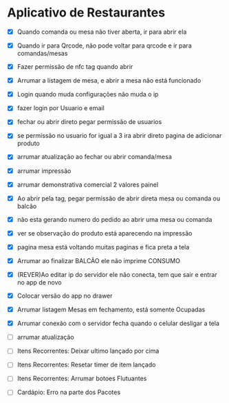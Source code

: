 # Aplicativo de Restaurantes

- [x] Quando comanda ou mesa não tiver aberta, ir para abrir ela
- [x] Quando ir para Qrcode, não pode voltar para qrcode e ir para comandas/mesas
- [x] Fazer permissão de nfc tag quando abrir
- [x] Arrumar a listagem de mesa, e abrir a mesa não está funcionado
- [x] Login quando muda configurações não muda o ip
- [x] fazer login por Usuario e email
- [x] fechar ou abrir direto pegar permissão de usuarios
- [x] se permissão no usuario for igual a 3 ira abrir direto pagina de adicionar produto
- [x] arrumar atualização ao fechar ou abrir comanda/mesa
- [x] arrumar impressão
- [x] arrumar demonstrativa comercial 2 valores painel
- [x] Ao abrir pela tag, pegar permissão de abrir direta mesa ou comanda ou balcão
- [x] não esta gerando numero do pedido ao abrir uma mesa ou comanda
- [x] ver se observação do produto está aparecendo na impressão
- [x] pagina mesa está voltando muitas paginas e fica preta a tela
- [x] Arrumar ao finalizar BALCÃO ele não imprime CONSUMO
- [x] (REVER)Ao editar ip do servidor ele não conecta, tem que sair e entrar no app de novo
- [x] Colocar versão do app no drawer
- [x] Arrumar listagem Mesas em fechamento, está somente Ocupadas
- [x] Arrumar conexão com o servidor fecha quando o celular desligar a tela
- [ ] arrumar atualização

- [ ] Itens Recorrentes: Deixar ultimo lançado por cima
- [ ] Itens Recorrentes: Resetar timer de item lançado
- [ ] Itens Recorrentes: Arrumar botoes Flutuantes
- [ ] Cardápio: Erro na parte dos Pacotes
